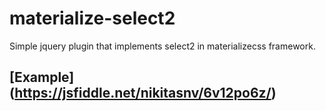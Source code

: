 # materialize-select2
Simple jquery plugin that implements select2 in materializecss framework.
## [Example] (https://jsfiddle.net/nikitasnv/6v12po6z/)